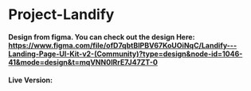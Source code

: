 # Project-Landify
#### Design from figma. You can check out the design Here: https://www.figma.com/file/ofD7qbtBIPBV67KoUOiNqC/Landify---Landing-Page-UI-Kit-v2-(Community)?type=design&node-id=1046-41&mode=design&t=mqVNN0IRrE7J47ZT-0
#### Live Version:
